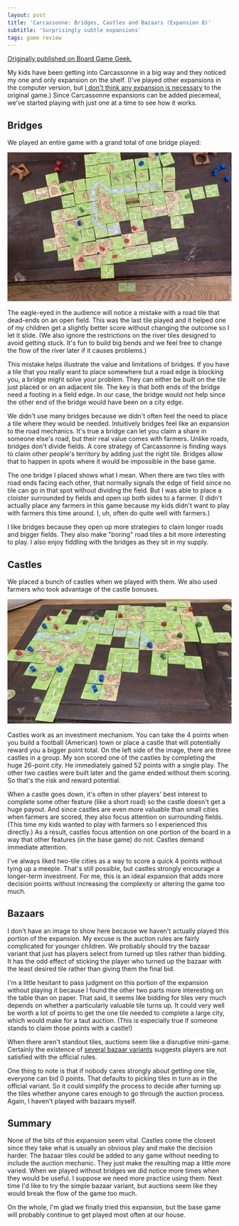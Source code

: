 ```yaml
---
layout: post
title: 'Carcassonne: Bridges, Castles and Bazaars (Expansion 8)'
subtitle: 'Surprisingly subtle expansions'
tags: game review
---
```


[Originally published on Board Game
Geek.](https://boardgamegeek.com/thread/2639728/surprisingly-subtle-expansions)

My kids have been getting into Carcassonne in a big way and they
noticed my one and only expansion on the shelf. (I've played other
expansions in the computer version, but <a
href="https://boardgamegeek.com/thread/2435663/why-carcassonne-has-permanent-place-my-game-shelf">I
don't think any expansion is necessary</a> to the original game.)
Since Carcassonne expansions can be added piecemeal, we've started
playing with just one at a time to see how it works.
 
## Bridges 
 
We played an entire game with a grand total of one bridge played: 
 
![Completed Carcassonne game with a bridge](/images/carc_bridges.jpg)
 
The eagle-eyed in the audience will notice a mistake with a road tile
that dead-ends on an open field. This was the last tile played and it
helped one of my children get a slightly better score without changing
the outcome so I let it slide. (We also ignore the restrictions on the
river tiles designed to avoid getting stuck. It's fun to build big
bends and we feel free to change the flow of the river later if it
causes problems.)
 
This mistake helps illustrate the value and limitations of bridges. If
you have a tile that you really want to place somewhere but a road
edge is blocking you, a bridge might solve your problem. They can
either be built on the tile just placed or on an adjacent tile. The
key is that both ends of the bridge need a footing in a field edge. In
our case, the bridge would not help since the other end of the bridge
would have been on a city edge.
 
We didn't use many bridges because we didn't often feel the need to
place a tile where they would be needed. Intuitively bridges feel like
an expansion to the road mechanics. It's true a bridge can let you
claim a share in someone else's road, but their real value comes with
farmers. Unlike roads, bridges don't divide fields. A core strategy of
Carcassonne is finding ways to claim other people's territory by
adding just the right tile. Bridges allow that to happen in spots
where it would be impossible in the base game.
 
The one bridge I placed shows what I mean. When there are two tiles
with road ends facing each other, that normally signals the edge of
field since no tile can go in that spot without dividing the
field. But I was able to place a cloister surrounded by fields and
open up both sides to a farmer. (I didn't actually place any farmers
in this game because my kids didn't want to play with farmers this
time around. I, uh, often do quite well with farmers.)
 
I like bridges because they open up more strategies to claim longer
roads and bigger fields. They also make "boring" road tiles a bit more
interesting to play. I also enjoy fiddling with the bridges as they
sit in my supply.
 
## Castles 
 
We placed a bunch of castles when we played with them. We also used
farmers who took advantage of the castle bonuses.
 
![Completed Carcassonne layout with castles](/images/carc_castles.jpg)
 
Castles work as an investment mechanism. You can take the 4 points
when you build a football (American) town or place a castle that will
potentially reward you a bigger point total. On the left side of the
image, there are three castles in a group. My son scored one of the
castles by completing the huge 26-point city. He immediately gained 52
points with a single play. The other two castles were built later and
the game ended without them scoring. So that's the risk and reward
potential.
 
When a castle goes down, it's often in other players' best interest to
complete some other feature (like a short road) so the castle doesn't
get a huge payout. And since castles are even more valuable than small
cities when farmers are scored, they also focus attention on
surrounding fields. (This time my kids wanted to play with farmers so
I experienced this directly.) As a result, castles focus attention on
one portion of the board in a way that other features (in the base
game) do not. Castles demand immediate attention.
 
I've always liked two-tile cities as a way to score a quick 4 points
without tying up a meeple. That's still possible, but castles strongly
encourage a longer-term investment. For me, this is an ideal expansion
that adds more decision points without increasing the complexity or
altering the game too much.
 
## Bazaars 
 
I don't have an image to show here because we haven't actually played
this portion of the expansion. My excuse is the auction rules are
fairly complicated for younger children. We probably should try the
bazaar variant that just has players select from turned up tiles
rather than bidding. It has the odd effect of sticking the player who
turned up the bazaar with the least desired tile rather than giving
them the final bid.
 
I'm a little hesitant to pass judgment on this portion of the
expansion without playing it because I found the other two parts more
interesting on the table than on paper. That said, it seems like
bidding for tiles very much depends on whether a particularly valuable
tile turns up. It could very well be worth a lot of points to get the
one tile needed to complete a large city, which would make for a taut
auction. (This is especially true if someone stands to claim those
points with a castle!)
 
When there aren't standout tiles, auctions seem like a disruptive
mini-game. Certainly the existence of <a
href="https://boardgamegeek.com/forum/729550/carcassonne-expansion-8-bridges-castles-and-bazaar/variants">several
bazaar variants</a> suggests players are not satisfied with the
official rules.
 
One thing to note is that if nobody cares strongly about getting one
tile, everyone can bid 0 points. That defaults to picking tiles in
turn as in the official variant. So it could simplify the process to
decide after turning up the tiles whether anyone cares enough to go
through the auction process. Again, I haven't played with bazaars
myself.
 
## Summary 
 
None of the bits of this expansion seem vital. Castles come the
closest since they take what is usually an obvious play and make the
decision harder. The bazaar tiles could be added to any game without
needing to include the auction mechanic. They just make the resulting
map a little more varied. When we played without bridges we did notice
more times when they would be useful. I suppose we need more practice
using them. Next time I'd like to try the simple bazaar variant, but
auctions seem like they would break the flow of the game too much.
 
On the whole, I'm glad we finally tried this expansion, but the base
game will probably continue to get played most often at our house.
